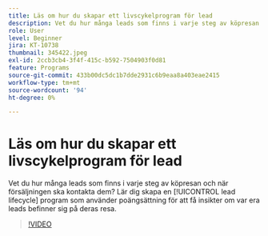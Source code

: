 ```yaml
---
title: Läs om hur du skapar ett livscykelprogram för lead
description: Vet du hur många leads som finns i varje steg av köpresan och när försäljningen ska kontakta dem? Lär dig skapa en [!UICONTROL lead lifecycle] program som använder poängsättning för att få insikter om var era leads befinner sig på deras resa.
role: User
level: Beginner
jira: KT-10738
thumbnail: 345422.jpeg
exl-id: 2ccb3cb4-3f4f-415c-b592-7504903f0d81
feature: Programs
source-git-commit: 433b00dc5dc1b7dde2931c6b9eaa8a403eae2415
workflow-type: tm+mt
source-wordcount: '94'
ht-degree: 0%

---
```


# Läs om hur du skapar ett livscykelprogram för lead

Vet du hur många leads som finns i varje steg av köpresan och när försäljningen ska kontakta dem? Lär dig skapa en [!UICONTROL lead lifecycle] program som använder poängsättning för att få insikter om var era leads befinner sig på deras resa.

>[!VIDEO](https://video.tv.adobe.com/v/345422/?quality=12&learn=on)
